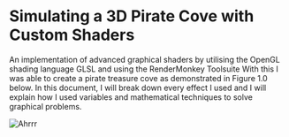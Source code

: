 # Simulating a 3D Pirate Cove with Custom Shaders
An implementation of advanced graphical shaders by utilising the OpenGL shading language GLSL and using the RenderMonkey Toolsuite
With this I was able to create a pirate treasure cove as demonstrated in Figure 1.0 below. In this document, I will break down every effect I used and I will explain how I used variables and mathematical techniques to solve graphical problems.

![Ahrrr](https://user-images.githubusercontent.com/44724871/165594066-4cb9943d-bfb6-4627-a434-74ea22687208.png)
